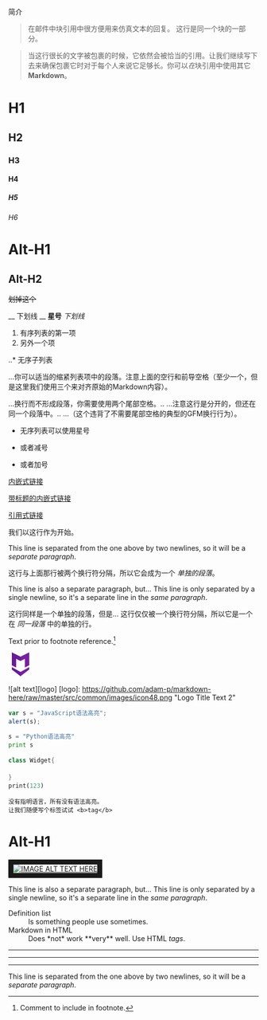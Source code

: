简介
> 在邮件中块引用中很方便用来仿真文本的回复。
> 这行是同一个块的一部分。

> 当这行很长的文字被包裹的时候，它依然会被恰当的引用。让我们继续写下去来确保包裹它时对于每个人来说它足够长。你可以*在*块引用中使用其它
**Markdown**。

# H1
## H2
### H3
#### H4
##### H5
###### H6

Alt-H1
======

Alt-H2
------

~~划掉这个~~

__ 下划线 __
**星号**
_下划线_

1. 有序列表的第一项
2. 另外一个项

..* 无序子列表

...你可以适当的缩紧列表项中的段落。注意上面的空行和前导空格（至少一个，但是这里我们使用三个来对齐原始的Markdown内容）。

...换行而不形成段落，你需要使用两个尾部空格。..
...注意这行是分开的，但还在同一个段落中。..
...（这个违背了不需要尾部空格的典型的GFM换行行为）。

* 无序列表可以使用星号
- 或者减号
+ 或者加号

[内嵌式链接](https://www.google.com)

[带标题的内嵌式链接](https://www.google.com "谷歌的主页")

[引用式链接][arbitrary case-insensitive reference text]

我们以这行作为开始。

This line is separated from the one above by two newlines, so it will be a *separate paragraph*.

这行与上面那行被两个换行符分隔，所以它会成为一个 *单独的段落*。

This line is also a separate paragraph, but...
This line is only separated by a single newline, so it's a separate line in the *same paragraph*.

这行同样是一个单独的段落，但是...
这行仅仅被一个换行符分隔，所以它是一个在 *同一段落* 中的单独的行。


[arbitrary case-insensitive reference text]: https://www.mozilla.org
[1]: http://slashdot.org
[link text itself]: http://www.reddit.com

Text prior to footnote reference.[^2]
[^2]: Comment to include in footnote.

![alt text](https://github.com/adam-p/markdown-here/raw/master/src/common/images/icon48.png "Logo Title Text 1")

![alt text][logo]
[logo]: https://github.com/adam-p/markdown-here/raw/master/src/common/images/icon48.png "Logo Title Text 2"

```javascript
var s = "JavaScript语法高亮";
alert(s);
```

```python
s = "Python语法高亮"
print s
```

```dart
class Widget{

}
print(123)
```

```
没有指明语言，所有没有语法高亮。
让我们随便写个标签试试 <b>tag</b>
```

Alt-H1
======

<a href="https://www.bilibili.com/video/BV1p441177uV?p=4" target="_blank">
<img src="http://img.youtube.com/vi/YOUTUBE_VIDEO_ID_HERE/0.jpg"
alt="IMAGE ALT TEXT HERE" width="750" height="500" border="10" /></a>

This line is also a separate paragraph, but...
This line is only separated by a single newline, so it's a separate line in the *same paragraph*.


<dl>
  <dt>Definition list</dt>
  <dd>Is something people use sometimes.</dd>

  <dt>Markdown in HTML</dt>
  <dd>Does *not* work **very** well. Use HTML <em>tags</em>.</dd>
</dl>

---

***

___

This line is separated from the one above by two newlines, so it will be a *separate paragraph*.